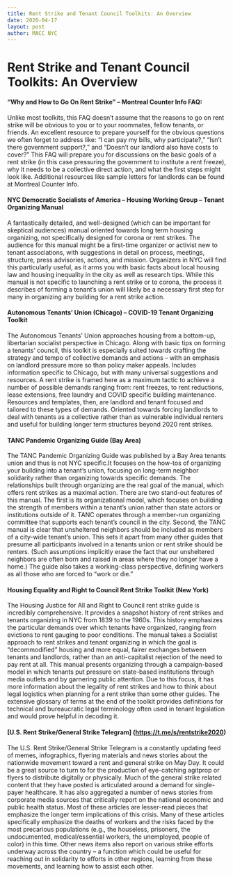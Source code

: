 ```yaml
---
title: Rent Strike and Tenant Council Toolkits: An Overview
date: 2020-04-17
layout: post
author: MACC NYC
---
```






# Rent Strike and Tenant Council Toolkits: An Overview

#### “Why and How to Go On Rent Strike” – Montreal Counter Info FAQ: 

Unlike most toolkits, this FAQ doesn’t assume that the reasons to go on rent strike will be obvious to you or to your 
roommates, fellow tenants, or friends. An excellent resource to prepare yourself for the obvious questions we often forget
to address like: “I can pay my bills, why participate?,” “Isn’t there government support?,” and “Doesn’t our landlord also
have costs to cover?” This FAQ will prepare you for discussions on the basic goals of a rent strike (in this case pressuring
the government to institute a rent freeze), why it needs to be a collective direct action, and what the first steps might
look like. Additional resources like sample letters for landlords can be found at Montreal Counter Info.


#### NYC Democratic Socialists of America – Housing Working Group – Tenant Organizing Manual 

A fantastically detailed, and well-designed (which can be important for skeptical audiences) manual oriented towards long 
term housing organizing, not specifically designed for corona or rent strikes. The audience for this manual might be a 
first-time organizer or activist new to tenant associations, with suggestions in detail on process, meetings, structure, 
press advisories, actions, and mission. Organizers in NYC will find this particularly useful, as it arms you with basic facts
about local housing law and housing inequality in the city as well as research tips. While this manual is not specific to 
launching a rent strike or to corona, the process it describes of forming a tenant’s union will likely be a necessary first 
step for many in organizing any building for a rent strike action.


#### Autonomous Tenants’ Union (Chicago) – COVID-19 Tenant Organizing Toolkit

The Autonomous Tenants’ Union approaches housing from a bottom-up, libertarian socialist perspective in Chicago. Along with
basic tips on forming a tenants’ council, this toolkit is especially suited towards crafting the strategy and tempo of 
collective demands and actions – with an emphasis on landlord pressure more so than policy maker appeals. Includes information
specific to Chicago, but with many universal suggestions and resources. A rent strike is framed here as a maximum tactic to 
achieve a number of possible demands ranging from: rent freezes, to rent reductions, lease extensions, free laundry and COVID 
specific building maintenance. Resources and templates, then, are landlord and tenant focused and tailored to these types of
demands. Oriented towards forcing landlords to deal with tenants as a collective rather than as vulnerable individual renters
and useful for building longer term structures beyond 2020 rent strikes.

#### TANC Pandemic Organizing Guide (Bay Area)

The TANC Pandemic Organizing Guide was published by a Bay Area tenants union and thus is not NYC specific.It focuses on the
how-tos of organizing your building into a tenant’s union, focusing on long-term neighbor solidarity rather than organizing
towards specific demands. The relationships built through organizing are the real goal of the manual, which offers rent 
strikes as a maximal action. There are two stand-out features of this manual. The first is its organizational model, which 
focuses on building the strength of members within a tenant’s union rather than state actors or institutions outside of it. 
TANC operates through a member-run organizing committee that supports each tenant’s council in the city. Second, the TANC 
manual is clear that unsheltered neighbors should be included as members of a city-wide tenant’s union. This sets it apart 
from many other guides that presume all participants involved in a tenants union or rent strike should be renters. 
(Such assumptions implicitly erase the fact that our unsheltered neighbors are often born and raised in areas where they no 
longer have a home.) The guide also takes a working-class perspective, defining workers as all those who are forced to “work 
or die.” 


#### Housing Equality and Right to Council Rent Strike Toolkit (New York)

The Housing Justice for All and Right to Council rent strike guide is incredibly comprehensive. It provides a snapshot history 
of rent strikes and tenants organizing in NYC from 1839 to the 1960s. This history emphasizes the particular demands over which
tenants have organized, ranging from evictions to rent gauging to poor conditions. The manual takes a Socialist approach to 
rent strikes and tenant organizing in which the goal is “decommodified” housing and more equal, fairer exchanges between 
tenants and landlords, rather than an anti-capitalist rejection of the need to pay rent at all. This manual presents organizing
through a campaign-based model in which tenants put pressure on state-based institutions through media outlets and by 
garnering public attention. Due to this focus, it has more information about the legality of rent strikes and how to think 
about legal logistics when planning for a rent strike than some other guides. The extensive glossary of terms at the end of 
the toolkit provides definitions for technical and bureaucratic legal terminology often used in tenant legislation and would 
prove helpful in decoding it.


#### [U.S. Rent Strike/General Strike Telegram] (https://t.me/s/rentstrike2020)

The U.S. Rent Strike/General Strike Telegram is a constantly updating feed of memes, infographics, flyering materials and news
stories about the nationwide movement toward a rent and general strike on May Day. It could be a great source to turn to for 
the production of eye-catching agitprop or flyers to distribute digitally or physically. Much of the general strike related 
content that they have posted is articulated around a demand for single-payer healthcare. It has also aggregated a number of
news stories from corporate media sources that critically report on the national economic and public health status. Most of 
these articles are lesser-read pieces that emphasize the longer term implications of this crisis. Many of these articles 
specifically emphasize the deaths of workers and the risks faced by the most precarious populations (e.g., the houseless, 
prisoners, the undocumented, medical/essential workers, the unemployed, people of color) in this time. Other news items also 
report on various strike efforts underway across the country – a function which could be useful for reaching out in solidarity
to efforts in other regions, learning from these movements, and learning how to assist each other.
